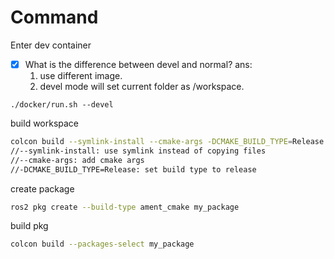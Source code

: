 # Command
Enter dev container
- [x] What is the difference between devel and normal?
  ans:  
  1. use different image.
  2. devel mode will set current folder as /workspace.
```shell
./docker/run.sh --devel
```
build workspace
```bash
colcon build --symlink-install --cmake-args -DCMAKE_BUILD_TYPE=Release
//--symlink-install: use symlink instead of copying files 
//--cmake-args: add cmake args
//-DCMAKE_BUILD_TYPE=Release: set build type to release
```
create package
```bash
ros2 pkg create --build-type ament_cmake my_package
```
build pkg
```bash
colcon build --packages-select my_package
```
